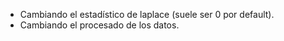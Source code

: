 - Cambiando el estadístico de laplace (suele ser 0 por default).
- Cambiando el procesado de los datos. 